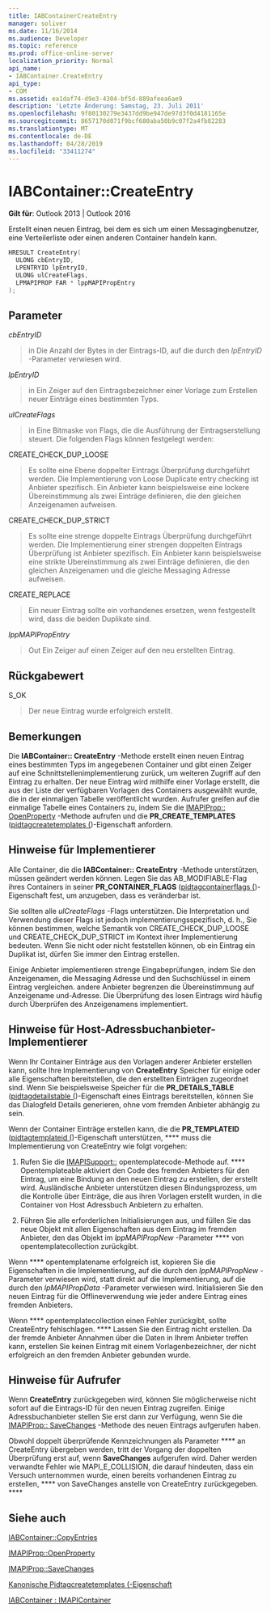 ```yaml
---
title: IABContainerCreateEntry
manager: soliver
ms.date: 11/16/2014
ms.audience: Developer
ms.topic: reference
ms.prod: office-online-server
localization_priority: Normal
api_name:
- IABContainer.CreateEntry
api_type:
- COM
ms.assetid: ea1daf74-d9e3-4304-bf5d-889afeea6ae9
description: 'Letzte Änderung: Samstag, 23. Juli 2011'
ms.openlocfilehash: 9f80130279e3437dd9be947de97d3f0d4181165e
ms.sourcegitcommit: 8657170d071f9bcf680aba50b9c07f2a4fb82283
ms.translationtype: MT
ms.contentlocale: de-DE
ms.lasthandoff: 04/28/2019
ms.locfileid: "33411274"
---
```

# <a name="iabcontainercreateentry"></a>IABContainer::CreateEntry

  
  
**Gilt für**: Outlook 2013 | Outlook 2016 
  
Erstellt einen neuen Eintrag, bei dem es sich um einen Messagingbenutzer, eine Verteilerliste oder einen anderen Container handeln kann.
  
```cpp
HRESULT CreateEntry(
  ULONG cbEntryID,
  LPENTRYID lpEntryID,
  ULONG ulCreateFlags,
  LPMAPIPROP FAR * lppMAPIPropEntry
);
```

## <a name="parameters"></a>Parameter

 _cbEntryID_
  
> in Die Anzahl der Bytes in der Eintrags-ID, auf die durch den _lpEntryID_ -Parameter verwiesen wird. 
    
 _lpEntryID_
  
> in Ein Zeiger auf den Eintragsbezeichner einer Vorlage zum Erstellen neuer Einträge eines bestimmten Typs. 
    
 _ulCreateFlags_
  
> in Eine Bitmaske von Flags, die die Ausführung der Eintragserstellung steuert. Die folgenden Flags können festgelegt werden:
    
CREATE_CHECK_DUP_LOOSE 
  
> Es sollte eine Ebene doppelter Eintrags Überprüfung durchgeführt werden. Die Implementierung von Loose Duplicate entry checking ist Anbieter spezifisch. Ein Anbieter kann beispielsweise eine lockere Übereinstimmung als zwei Einträge definieren, die den gleichen Anzeigenamen aufweisen.
    
CREATE_CHECK_DUP_STRICT 
  
> Es sollte eine strenge doppelte Eintrags Überprüfung durchgeführt werden. Die Implementierung einer strengen doppelten Eintrags Überprüfung ist Anbieter spezifisch. Ein Anbieter kann beispielsweise eine strikte Übereinstimmung als zwei Einträge definieren, die den gleichen Anzeigenamen und die gleiche Messaging Adresse aufweisen.
    
CREATE_REPLACE 
  
> Ein neuer Eintrag sollte ein vorhandenes ersetzen, wenn festgestellt wird, dass die beiden Duplikate sind.
    
 _lppMAPIPropEntry_
  
> Out Ein Zeiger auf einen Zeiger auf den neu erstellten Eintrag.
    
## <a name="return-value"></a>Rückgabewert

S_OK 
  
> Der neue Eintrag wurde erfolgreich erstellt.
    
## <a name="remarks"></a>Bemerkungen

Die **IABContainer:: CreateEntry** -Methode erstellt einen neuen Eintrag eines bestimmten Typs im angegebenen Container und gibt einen Zeiger auf eine Schnittstellenimplementierung zurück, um weiteren Zugriff auf den Eintrag zu erhalten. Der neue Eintrag wird mithilfe einer Vorlage erstellt, die aus der Liste der verfügbaren Vorlagen des Containers ausgewählt wurde, die in der einmaligen Tabelle veröffentlicht wurden. Aufrufer greifen auf die einmalige Tabelle eines Containers zu, indem Sie die [IMAPIProp:: OpenProperty](imapiprop-openproperty.md) -Methode aufrufen und die **PR_CREATE_TEMPLATES** ([pidtagcreatetemplates (](pidtagcreatetemplates-canonical-property.md))-Eigenschaft anfordern. 
  
## <a name="notes-to-implementers"></a>Hinweise für Implementierer

Alle Container, die die **IABContainer:: CreateEntry** -Methode unterstützen, müssen geändert werden können. Legen Sie das AB_MODIFIABLE-Flag ihres Containers in seiner **PR_CONTAINER_FLAGS** ([pidtagcontainerflags (](pidtagcontainerflags-canonical-property.md))-Eigenschaft fest, um anzugeben, dass es veränderbar ist. 
  
Sie sollten alle _ulCreateFlags_ -Flags unterstützen. Die Interpretation und Verwendung dieser Flags ist jedoch implementierungsspezifisch, d. h., Sie können bestimmen, welche Semantik von CREATE_CHECK_DUP_LOOSE und CREATE_CHECK_DUP_STRICT im Kontext ihrer Implementierung bedeuten. Wenn Sie nicht oder nicht feststellen können, ob ein Eintrag ein Duplikat ist, dürfen Sie immer den Eintrag erstellen. 
  
Einige Anbieter implementieren strenge Eingabeprüfungen, indem Sie den Anzeigenamen, die Messaging Adresse und den Suchschlüssel in einem Eintrag vergleichen. andere Anbieter begrenzen die Übereinstimmung auf Anzeigename und-Adresse. Die Überprüfung des losen Eintrags wird häufig durch Überprüfen des Anzeigenamens implementiert. 
  
## <a name="notes-to-host-address-book-provider-implementers"></a>Hinweise für Host-Adressbuchanbieter-Implementierer

Wenn Ihr Container Einträge aus den Vorlagen anderer Anbieter erstellen kann, sollte Ihre Implementierung von **CreateEntry** Speicher für einige oder alle Eigenschaften bereitstellen, die den erstellten Einträgen zugeordnet sind. Wenn Sie beispielsweise Speicher für die **PR_DETAILS_TABLE** ([pidtagdetailstable (](pidtagdetailstable-canonical-property.md))-Eigenschaft eines Eintrags bereitstellen, können Sie das Dialogfeld Details generieren, ohne vom fremden Anbieter abhängig zu sein. 
  
Wenn der Container Einträge erstellen kann, die die **PR_TEMPLATEID** ([pidtagtemplateid (](pidtagtemplateid-canonical-property.md))-Eigenschaft unterstützen, **** muss die Implementierung von CreateEntry wie folgt vorgehen: 
  
1. Rufen Sie die [IMAPISupport::](imapisupport-opentemplateid.md) opentemplatecode-Methode auf. **** Opentemplateable aktiviert den Code des fremden Anbieters für den Eintrag, um eine Bindung an den neuen Eintrag zu erstellen, der erstellt wird. Ausländische Anbieter unterstützen diesen Bindungsprozess, um die Kontrolle über Einträge, die aus ihren Vorlagen erstellt wurden, in die Container von Host Adressbuch Anbietern zu erhalten. 
    
2. Führen Sie alle erforderlichen Initialisierungen aus, und füllen Sie das neue Objekt mit allen Eigenschaften aus dem Eintrag im fremden Anbieter, den das Objekt im _lppMAPIPropNew_ -Parameter **** von opentemplatecollection zurückgibt.
    
Wenn **** opentemplatename erfolgreich ist, kopieren Sie die Eigenschaften in die Implementierung, auf die durch den _lppMAPIPropNew_ -Parameter verwiesen wird, statt direkt auf die Implementierung, auf die durch den _lpMAPIPropData_ -Parameter verwiesen wird. Initialisieren Sie den neuen Eintrag für die Offlineverwendung wie jeder andere Eintrag eines fremden Anbieters. 
  
Wenn **** opentemplatecollection einen Fehler zurückgibt, sollte CreateEntry fehlschlagen. **** Lassen Sie den Eintrag nicht erstellen. Da der fremde Anbieter Annahmen über die Daten in Ihrem Anbieter treffen kann, erstellen Sie keinen Eintrag mit einem Vorlagenbezeichner, der nicht erfolgreich an den fremden Anbieter gebunden wurde. 
  
## <a name="notes-to-callers"></a>Hinweise für Aufrufer

Wenn **CreateEntry** zurückgegeben wird, können Sie möglicherweise nicht sofort auf die Eintrags-ID für den neuen Eintrag zugreifen. Einige Adressbuchanbieter stellen Sie erst dann zur Verfügung, wenn Sie die [IMAPIProp:: SaveChanges](imapiprop-savechanges.md) -Methode des neuen Eintrags aufgerufen haben. 
  
Obwohl doppelt überprüfende Kennzeichnungen als Parameter **** an CreateEntry übergeben werden, tritt der Vorgang der doppelten Überprüfung erst auf, wenn **SaveChanges** aufgerufen wird. Daher werden verwandte Fehler wie MAPI_E_COLLISION, die darauf hindeuten, dass ein Versuch unternommen wurde, einen bereits vorhandenen Eintrag zu erstellen, **** von SaveChanges anstelle von CreateEntry zurückgegeben. ****
  
## <a name="see-also"></a>Siehe auch



[IABContainer::CopyEntries](iabcontainer-copyentries.md)
  
[IMAPIProp::OpenProperty](imapiprop-openproperty.md)
  
[IMAPIProp::SaveChanges](imapiprop-savechanges.md)
  
[Kanonische Pidtagcreatetemplates (-Eigenschaft](pidtagcreatetemplates-canonical-property.md)
  
[IABContainer : IMAPIContainer](iabcontainerimapicontainer.md)


